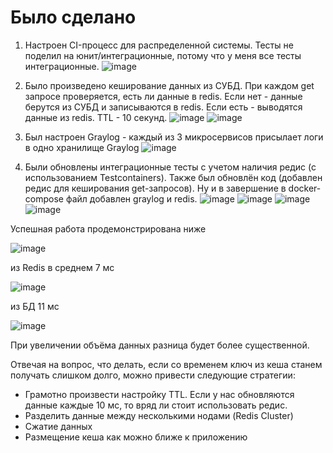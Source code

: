 # Было сделано
1. Настроен CI-процесс для распределенной системы. Тесты не поделил на юнит/интеграционные, потому что у меня все тесты интеграционные.
![image](https://github.com/user-attachments/assets/8d4dcee2-74c1-4ec8-9fc7-dcc99e1d5db2)

2. Было произведено кеширование данных из СУБД. При каждом get запросе проверяется, есть ли данные в redis. Если нет - данные берутся из СУБД и записываются в redis. Если есть - выводятся данные из redis. TTL - 10 секунд.
![image](https://github.com/user-attachments/assets/24da1175-0769-417c-8ce5-c5bb538fea9b)
![image](https://github.com/user-attachments/assets/caea7266-3626-426a-99ce-5672779a3b98)

3. Был настроен Graylog - каждый из 3 микросервисов присылает логи в одно хранилище Graylog
![image](https://github.com/user-attachments/assets/125278b9-829f-4083-8848-c37ea7c60f6d)

4. Были обновлены интеграционные тесты с учетом наличия редис (с использованием Testcontainers). Также был обновлён код (добавлен редис для кеширования get-запросов). Ну и в завершение в docker-compose файл добавлен graylog и redis.
![image](https://github.com/user-attachments/assets/f1807343-31f5-4876-9974-7e93462ca033)
![image](https://github.com/user-attachments/assets/f34bee4d-85d3-4067-886d-de493be8beda)
![image](https://github.com/user-attachments/assets/6a297df5-58dc-41c9-83c3-24fb5861a351)
![image](https://github.com/user-attachments/assets/6b10c38c-d88e-4174-8085-e38e8a5b06a2)



Успешная работа продемонстрирована ниже

![image](https://github.com/user-attachments/assets/a23fb3eb-92c2-4b7a-9fe2-2ea88701f7f0)

из Redis в среднем 7 мс 

![image](https://github.com/user-attachments/assets/b536feb2-8eb4-4ee5-99a8-0d1edaa35d3b)

из БД 11 мс 

![image](https://github.com/user-attachments/assets/e2acb7cf-7f66-4e8e-818d-04adec0909da)

При увеличении объёма данных разница будет более существенной.

Отвечая на вопрос, что делать, если со временем  ключ из кеша станем получать слишком долго, можно привести следующие стратегии:
- Грамотно произвести настройку TTL. Если у нас обновляются данные каждые 10 мс, то вряд ли стоит использовать редис.
- Разделить данные между несколькими нодами (Redis Cluster)
- Сжатие данных
- Размещение кеша как можно ближе к приложению
